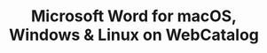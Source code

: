 ---
name: Microsoft Word
category: Productivity
featured: true
title: 'Microsoft Word for macOS, Windows & Linux on WebCatalog'
key: microsoft-word
fullUrl: 'https://office.live.com/start/Word.aspx'
hostname: office.live.com

---